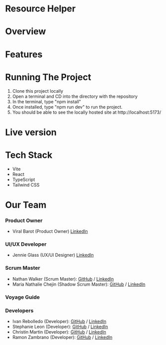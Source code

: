 # Resource Helper

# Overview

# Features

# Running The Project

1. Clone this project locally
2. Open a terminal and CD into the directory with the repository
3. In the terminal, type "npm install"
4. Once installed, type "npm run dev" to run the project.
5. You should be able to see the locally hosted site at http://localhost:5173/

# Live version

# Tech Stack

- Vite
- React
- TypeScript
- Tailwind CSS

# Our Team

### Product Owner

- Viral Barot (Product Owner) [LinkedIn](https://www.linkedin.com/in/viral-barot-mba/)

### UI/UX Developer

- Jennie Glass (UX/UI Designer) [LinkedIn](https://www.linkedin.com/in/jennie-glass-design/)

### Scrum Master

- Nathan Walker (Scrum Master): [GitHub](https://github.com/ghaccountname) / [LinkedIn](https://www.linkedin.com/in/nathan-walker-770517106/)
- Maria Nathalie Chejin (Shadow Scrum Master): [GitHub](https://github.com/nath8815) / [LinkedIn](http://linkedin.com/in/marianathaliechejin)

### Voyage Guide

### Developers

- Ivan Rebolledo (Developer): [GitHub](https://github.com/ivannissimrch) / [LinkedIn](https://www.linkedin.com/in/ivan-rebolledo-012b17244/)
- Stephanie Leon (Developer): [GitHub](https://github.com/stefleon33) / [LinkedIn](https://www.linkedin.com/in/stephanie-leon33/)
- Christin Martin (Developer): [GitHub](https://github.com/Christin-paige) / [LinkedIn](https://www.linkedin.com/in/christin-martin/)
- Ramon Zambrano (Developer): [GitHub](https://github.com/r-alejo-z95) / [LinkedIn](https://linkedin.com/in/ralejo-zambrano/)
